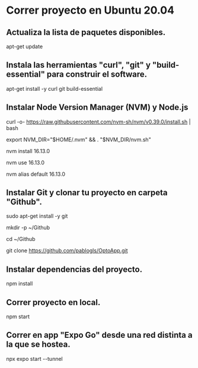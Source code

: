 # Correr proyecto en Ubuntu 20.04

## Actualiza la lista de paquetes disponibles.

apt-get update

## Instala las herramientas "curl", "git" y "build-essential" para construir el software.

apt-get install -y curl git build-essential

## Instalar Node Version Manager (NVM) y Node.js

curl -o- https://raw.githubusercontent.com/nvm-sh/nvm/v0.39.0/install.sh | bash

export NVM_DIR="$HOME/.nvm" && . "$NVM_DIR/nvm.sh"

nvm install 16.13.0

nvm use 16.13.0

nvm alias default 16.13.0

## Instalar Git y clonar tu proyecto en carpeta "Github".

sudo apt-get install -y git

mkdir -p ~/Github

cd ~/Github

git clone https://github.com/pablogls/OptoApp.git

## Instalar dependencias del proyecto.

npm install

## Correr proyecto en local.

npm start

## Correr en app "Expo Go" desde una red distinta a la que se hostea.

npx expo start --tunnel
